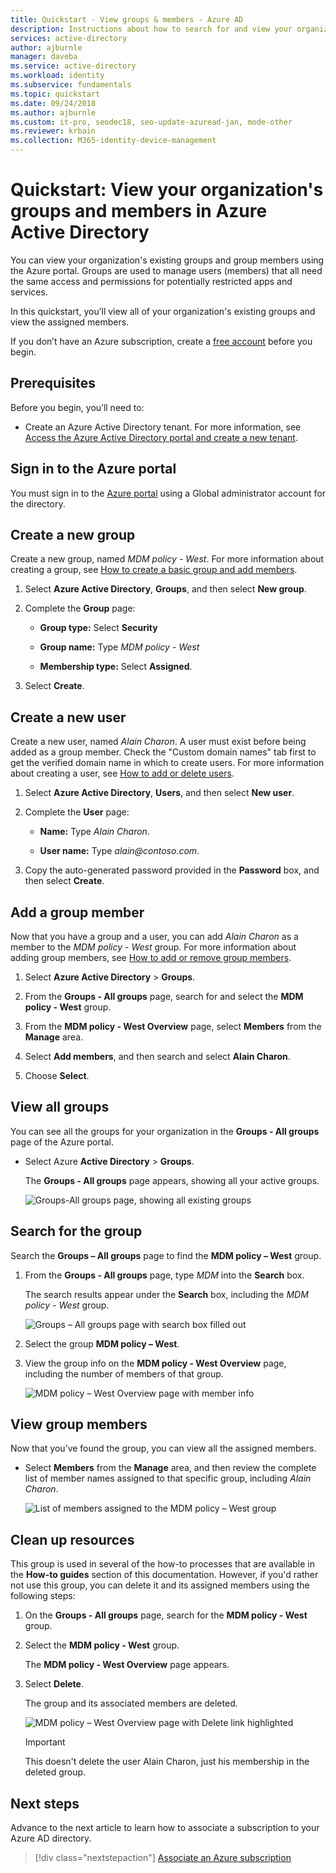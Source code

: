 ```yaml
---
title: Quickstart - View groups & members - Azure AD
description: Instructions about how to search for and view your organization's groups and their assigned members.
services: active-directory
author: ajburnle
manager: daveba
ms.service: active-directory
ms.workload: identity
ms.subservice: fundamentals
ms.topic: quickstart
ms.date: 09/24/2018
ms.author: ajburnle
ms.custom: it-pro, seodec18, seo-update-azuread-jan, mode-other
ms.reviewer: krbain
ms.collection: M365-identity-device-management
---
```

<!--As a brand-new Azure AD administrator, I need to view my organization’s groups along with the assigned members, so I can manage permissions to apps and services for people in my organization-->

# Quickstart: View your organization's groups and members in Azure Active Directory
You can view your organization's existing groups and group members using the Azure portal. Groups are used to manage users (members) that all need the same access and permissions for potentially restricted apps and services.

In this quickstart, you’ll view all of your organization's existing groups and view the assigned members.

If you don’t have an Azure subscription, create a [free account](https://azure.microsoft.com/free/) before you begin. 

## Prerequisites
Before you begin, you’ll need to:

- Create an Azure Active Directory tenant. For more information, see [Access the Azure Active Directory portal and create a new tenant](active-directory-access-create-new-tenant.md).

## Sign in to the Azure portal
You must sign in to the [Azure portal](https://portal.azure.com/) using a Global administrator account for the directory.

## Create a new group 
Create a new group, named _MDM policy - West_. For more information about creating a group, see [How to create a basic group and add members](active-directory-groups-create-azure-portal.md).

1. Select **Azure Active Directory**, **Groups**, and then select **New group**.

2. Complete the **Group** page:
    
    - **Group type:** Select **Security**
    
    - **Group name:** Type _MDM policy - West_
    
    - **Membership type:** Select **Assigned**.

3. Select **Create**.

## Create a new user
Create a new user, named _Alain Charon_. A user must exist before being added as a group member. Check the "Custom domain names" tab first to get the verified domain name in which to create users. For more information about creating a user, see [How to add or delete users](add-users-azure-active-directory.md).

1. Select **Azure Active Directory**, **Users**, and then select **New user**.

2. Complete the **User** page:

    - **Name:** Type _Alain Charon_.

    - **User name:** Type *alain\@contoso.com*.

3. Copy the auto-generated password provided in the **Password** box, and then select **Create**.

## Add a group member
Now that you have a group and a user, you can add _Alain Charon_ as a member to the _MDM policy - West_ group. For more information about adding group members, see [How to add or remove group members](active-directory-groups-members-azure-portal.md).

1. Select **Azure Active Directory** > **Groups**.

2. From the **Groups - All groups** page, search for and select the **MDM policy - West** group.

3. From the **MDM policy - West Overview** page, select **Members** from the **Manage** area.

4. Select **Add members**, and then search and select **Alain Charon**.

5. Choose **Select**.

## View all groups
You can see all the groups for your organization in the **Groups - All groups** page of the Azure portal.

- Select Azure **Active Directory** > **Groups**.

    The **Groups - All groups** page appears, showing all your active groups.

    ![Groups-All groups page, showing all existing groups](media/active-directory-groups-view-azure-portal/groups-all-groups-blade-with-all-groups.png)

## Search for the group
Search the **Groups – All groups** page to find the **MDM policy – West** group.

1. From the **Groups - All groups** page, type _MDM_ into the **Search** box.

    The search results appear under the **Search** box, including the _MDM policy - West_ group.

    ![Groups – All groups page with search box filled out](media/active-directory-groups-view-azure-portal/search-for-specific-group.png)

3. Select the group **MDM policy – West**.

4. View the group info on the **MDM policy - West Overview** page, including the number of members of that group.

    ![MDM policy – West Overview page with member info](media/active-directory-groups-view-azure-portal/group-overview-blade.png)

## View group members
Now that you’ve found the group, you can view all the assigned members.

- Select **Members** from the **Manage** area, and then review the complete list of member names assigned to that specific group, including _Alain Charon_.

    ![List of members assigned to the MDM policy – West group](media/active-directory-groups-view-azure-portal/groups-all-members.png)

## Clean up resources
This group is used in several of the how-to processes that are available in the **How-to guides** section of this documentation. However, if you'd rather not use this group, you can delete it and its assigned members using the following steps:

1. On the **Groups - All groups** page, search for the **MDM policy - West** group.

2.	Select the **MDM policy - West** group.

    The **MDM policy - West Overview** page appears.

3. Select **Delete**.

    The group and its associated members are deleted.

    ![MDM policy – West Overview page with Delete link highlighted](media/active-directory-groups-view-azure-portal/group-overview-blade-delete.png)

    >[!Important]
    >This doesn't delete the user Alain Charon, just his membership in the deleted group.

## Next steps
Advance to the next article to learn how to associate a subscription to your Azure AD directory.

> [!div class="nextstepaction"]
> [Associate an Azure subscription](active-directory-how-subscriptions-associated-directory.md)
